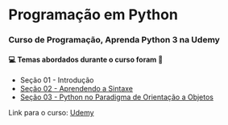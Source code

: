 # Programação em Python
### Curso de Programação, Aprenda Python 3 na Udemy 
#### :computer: Temas abordados durante o curso foram :rocket:
- Seção 01 - Introdução
- [Seção 02 - Aprendendo a Sintaxe](https://github.com/romulovieira777/Aprenda_Python_3/tree/main/Se%C3%A7%C3%A3o%2002%20-%20Aprendendo%20a%20Sintaxe)
- [Seção 03 - Python no Paradigma de Orientação a Objetos](https://github.com/romulovieira777/Aprenda_Python_3/tree/main/Se%C3%A7%C3%A3o%2003%20-%20Python%20no%20Paradigma%20de%20Orienta%C3%A7%C3%A3o%20a%20Objetos)

Link para o curso: [Udemy](https://www.udemy.com/course/aprenda-python-3-em-6h/)
